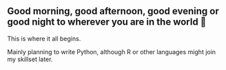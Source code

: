 ## Good morning, good afternoon, good evening or good night to wherever you are in the world 👋

This is where it all begins.

Mainly planning to write Python, although R or other languages might join my skillset later.
